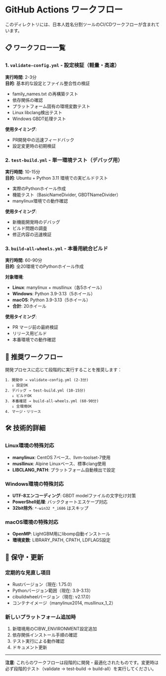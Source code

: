# GitHub Actions ワークフロー

このディレクトリには、日本人姓名分割ツールのCI/CDワークフローが含まれています。

## 📋 ワークフロー一覧

### 1. `validate-config.yml` - 設定検証（軽量・高速）
**実行時間**: 2-3分  
**目的**: 基本的な設定とファイル整合性の検証

- family_names.txt の再構築テスト
- 依存関係の確認
- プラットフォーム固有の環境変数テスト
- Linux libclang検出テスト
- Windows GBDT処理テスト

**使用タイミング**: 
- PR開発中の迅速フィードバック
- 設定変更時の初期検証

### 2. `test-build.yml` - 単一環境テスト（デバッグ用）
**実行時間**: 10-15分  
**目的**: Ubuntu + Python 3.11 環境での実ビルドテスト

- 実際のPythonホイール作成
- 機能テスト（BasicNameDivider, GBDTNameDivider）
- manylinux環境での動作確認

**使用タイミング**:
- 新機能開発時のデバッグ
- ビルド問題の調査
- 修正内容の迅速検証

### 3. `build-all-wheels.yml` - 本番用統合ビルド
**実行時間**: 60-90分  
**目的**: 全20環境でのPythonホイール作成

**対象環境**:
- **Linux**: manylinux + musllinux（各5ホイール）
- **Windows**: Python 3.9-3.13（5ホイール）  
- **macOS**: Python 3.9-3.13（5ホイール）
- **合計**: 20ホイール

**使用タイミング**:
- PR マージ前の最終検証
- リリース用ビルド
- 本番環境での動作確認

## 🔄 推奨ワークフロー

開発プロセスに応じて段階的に実行することを推奨します：

```
1. 開発中 → validate-config.yml (2-3分)
   ↓ 設定OK
2. デバッグ → test-build.yml (10-15分) 
   ↓ ビルドOK
3. 本番確認 → build-all-wheels.yml (60-90分)
   ↓ 全環境OK
4. マージ・リリース
```

## 🛠️ 技術的詳細

### Linux環境の特殊対応
- **manylinux**: CentOS 7ベース、llvm-toolset-7使用
- **musllinux**: Alpine Linuxベース、標準clang使用
- **LIBCLANG_PATH**: プラットフォーム自動検出で設定

### Windows環境の特殊対応
- **UTF-8エンコーディング**: GBDT modelファイルの文字化け対策
- **PowerShell処理**: バッククォートエスケープ対応
- **32bit除外**: `*-win32 *_i686` はスキップ

### macOS環境の特殊対応
- **OpenMP**: LightGBM用にlibomp自動インストール
- **環境変数**: LIBRARY_PATH, CPATH, LDFLAGS設定

## 🔧 保守・更新

### 定期的な見直し項目
- Rustバージョン（現在: 1.75.0）
- Pythonバージョン範囲（現在: 3.9-3.13）
- cibuildwheelバージョン（現在: v2.17.0）
- コンテナイメージ（manylinux2014, musllinux_1_2）

### 新しいプラットフォーム追加時
1. 新環境用のCIBW_ENVIRONMENT設定追加
2. 依存関係インストール手順の確認
3. テスト実行による動作確認
4. ドキュメント更新

---

**注意**: これらのワークフローは段階的に開発・最適化されたものです。変更時は必ず段階的テスト（validate → test-build → build-all）を実行してください。
